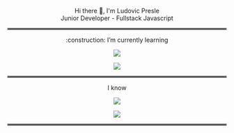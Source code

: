 <p align="center">
    Hi there 👋, I'm Ludovic Presle
    <br>
    Junior Developer - Fullstack Javascript
</p>
<hr style="border:2px solid gray">

<p align="center">
:construction: I’m currently learning
    </p>
<p align="center">
  <img src="https://user-images.githubusercontent.com/102413282/179758713-f40c6d38-17e8-442d-b58d-bbbf32270268.png">
</p>

<p align="center">
 
</p>
<p align="center">
  <img src="https://user-images.githubusercontent.com/102413282/179820759-b707a60f-fb88-4849-a7be-0cd4db17facd.png">
</p>
<hr style="border:2px solid gray">
<p align="center">
I know
</p>
<p align="center">
  <img src="https://user-images.githubusercontent.com/102413282/179761195-c146babd-f55c-4955-9370-5dc66687e284.png">
</p>

<p align="center">
<img src="https://user-images.githubusercontent.com/102413282/179765533-db4b496b-17d5-496d-90b5-a5b7c8286044.png">
</p>

<hr style="border:2px solid gray">
